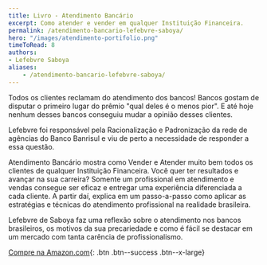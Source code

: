 ```yaml
---
title: Livro - Atendimento Bancário
excerpt: Como atender e vender em qualquer Instituição Financeira.
permalink: /atendimento-bancario-lefebvre-saboya/
hero: "/images/atendimento-portifolio.png"
timeToRead: 8
authors:
- Lefebvre Saboya
aliases:
    - /atendimento-bancario-lefebvre-saboya/
---
```


Todos os clientes reclamam do atendimento dos bancos! Bancos gostam de disputar o primeiro lugar do prêmio "qual deles é o menos pior". E até hoje nenhum desses bancos conseguiu mudar a opinião desses clientes.

Lefebvre foi responsável pela Racionalização e Padronização da rede de agências do Banco Banrisul e viu de perto a necessidade de responder a essa questão.

Atendimento Bancário mostra como Vender e Atender muito bem todos os clientes de qualquer Instituição Financeira. Você quer ter resultados e avançar na sua carreira? Somente um profissional em atendimento e vendas consegue ser eficaz e entregar uma experiência diferenciada a cada cliente. A partir daí, explica em um passo-a-passo como aplicar as estratégias e técnicas do atendimento profissional na realidade brasileira.

Lefebvre de Saboya faz uma reflexão sobre o atendimento nos bancos brasileiros, os motivos da sua precariedade e como é fácil se destacar em um mercado com tanta carência de profissionalismo. 

[Compre na Amazon.com](https://www.amazon.com.br/dp/B07ZTTKXW9){: .btn .btn--success .btn--x-large}
